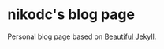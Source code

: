 # nikodc's blog page

Personal blog page based on [Beautiful Jekyll](http://deanattali.com/beautiful-jekyll).